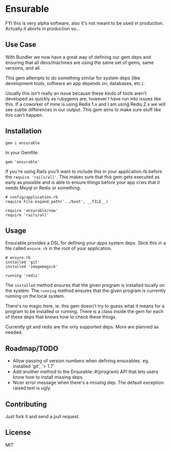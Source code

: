 Ensurable
=========

FYI this is very alpha software, also it's not meant to be used in production. Actually it aborts in production so...

Use Case
-------

With Bundler we now have a great way of defining our gem deps and ensuring that all devs/machines are using the same set of gems, same versions, and all.

This gem attempts to do something similar for system deps (like development tools, software an app depends on, databases, etc.). 

Usually this isn't really an issue because these kinds of tools aren't developed as quickly as rubygems are, however I have run into issues like this. If a coworker of mine is using Redis 1.x and I am using Redis 2.x we will see subtle differences in our output. This gem aims to make sure stuff like this can't happen.

Installation
-----------

    gem i ensurable

In your Gemfile:
    
    gem 'ensurable'

If you're using Rails you'll want to include this in your application.rb before the `require 'rails/all'`. This makes sure that this gem gets executed as early as possible and is able to ensure things before your app cries that it needs Msyql or Redis or something.

    # config/application.rb
    require File.expand_path('../boot', __FILE__)

    require 'ensurable/now'
    require 'rails/all'

Usage
-----

Ensurable provides a DSL for defining your apps system deps. Stick this in a file called `ensure.rb` in the root of your application.

    # ensure.rb
    installed 'git'
    installed 'imagemagick'

    running 'redis'

The `installed` method ensures that the given program is installed locally on the system. The `running` method ensures that the given program is currently running on the local system.

There's no magic here, ie. this gem doesn't try to guess what it means for a program to be installed or running. There is a class inside the gem for each of these deps that knows how to check these things.

Currently git and redis are the only supported deps. More are planned as needed.

Roadmap/TODO
-------

* Allow passing of version numbers when defining ensurables. eg. installed 'git', '> 1.7' 
* Add another method to the Ensurable::#{program} API that lets users know how to install missing deps.
* Nicer error message when there's a missing dep. The default exception raised text is ugly.

Contributing
-----------

Just fork it and send a pull request.

License
------

MIT

